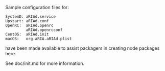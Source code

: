 Sample configuration files for:
```
SystemD: aRIAd.service
Upstart: aRIAd.conf
OpenRC:  aRIAd.openrc
         aRIAd.openrcconf
CentOS:  aRIAd.init
macOS:   org.aRIA.aRIAd.plist
```
have been made available to assist packagers in creating node packages here.

See doc/init.md for more information.
